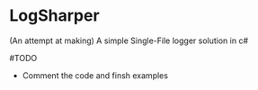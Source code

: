 # LogSharper
(An attempt at making) A simple Single-File logger solution in c#

#TODO
- Comment the code and finsh examples

